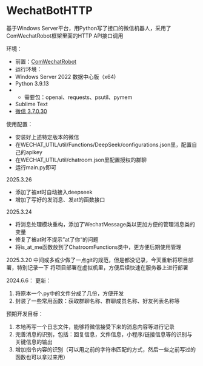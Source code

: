 # WechatBotHTTP

基于Windows Server平台，用Python写了接口的微信机器人，采用了ComWechatRobot框架里面的HTTP API接口调用

环境：
- 前置：[ComWechatRobot](https://github.com/ljc545w/ComWeChatRobot)
- 运行环境：
-   Windows Server 2022 数据中心版（x64)
-   Python 3.9.13
- - 需要包：openai、requests、psutil、pymem
-   Sublime Text
-   [微信 3.7.0.30](https://github.com/tom-snow/wechat-windows-versions/releases/download/v3.7.0.30/WeChatSetup-3.7.0.30.exe)

使用配置：
- 安装好上述特定版本的微信
- 在WECHAT_UTIL/util/Functions/DeepSeek/configurations.json里，配置自己的apikey
- 在WECHAT_UTIL/util/chatroom.json里配置授权的群聊
- 运行main.py即可

2025.3.26
- 添加了被at时自动接入deepseek
- 增加了写好的发消息、发at的函数接口


2025.3.24 
- 将消息处理模块重构，添加了WechatMessage类以更加方便的管理消息类的变量
- 修复了被at时不提示”at了你“的问题
- 将is_at_me函数放到了ChatroomFunctions类中，更方便后期使用管理


2025.3.20
中间或多或少做了一点git的规范，但是都没记录，今天重新将项目部署，特别记录一下
将项目部署在虚拟机里，方便后续快速在服务器上进行部署

2024.6.6：
更新：
1. 将原本一个.py中的文件分成了几份，方便开发
2. 封装了一些常用函数：获取群聊名称、群聊成员名称、好友列表名称等

预期开发目标：
1. 本地再写一个日志文件，能够将微信接受下来的消息内容等进行记录
2. 完善消息的识别，包括：回复信息，文件信息，小程序/链接信息等的识别与关键信息的输出
3. 增加指令内容的识别（可以用之前的字符串匹配的方式，然后一些之前写过的函数也可以拿过来用）
